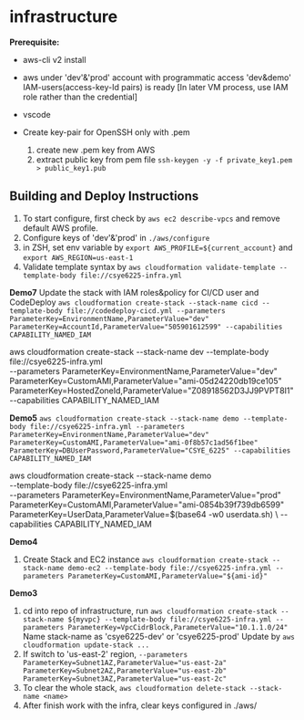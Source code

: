 # infrastructure

**Prerequisite:**
- aws-cli v2 install
- aws under 'dev'&'prod' account with programmatic access 'dev&demo' IAM-users(access-key-Id pairs) is ready  [In later VM process, use IAM role rather than the credential]
- vscode 

- Create key-pair for OpenSSH only with .pem
  1. create new .pem key from AWS
  2. extract public key from pem file `ssh-keygen -y -f private_key1.pem > public_key1.pub` 


## Building and Deploy Instructions
1. To start configure, first check  by `aws ec2 describe-vpcs` and remove default AWS profile.
2. Configure keys of 'dev'&'prod' in `./aws/configure` 
3. in ZSH, set env variable by `export AWS_PROFILE=${current_account}` and `export AWS_REGION=us-east-1`
4. Validate template syntax by `aws cloudformation validate-template --template-body file://csye6225-infra.yml`

**Demo7**
Update the stack with IAM roles&policy for CI/CD user and CodeDeploy
`aws cloudformation create-stack --stack-name cicd --template-body file://codedeploy-cicd.yml --parameters ParameterKey=EnvironmentName,ParameterValue="dev" ParameterKey=AccountId,ParameterValue="505901612599" --capabilities CAPABILITY_NAMED_IAM`

aws cloudformation create-stack --stack-name dev --template-body file://csye6225-infra.yml \
--parameters ParameterKey=EnvironmentName,ParameterValue="dev" \
ParameterKey=CustomAMI,ParameterValue="ami-05d24220db19ce105" \
ParameterKey=HostedZoneId,ParameterValue="Z08918562D3JJ9PVPT8I1" \
--capabilities CAPABILITY_NAMED_IAM

**Demo5**
`aws cloudformation create-stack --stack-name demo --template-body file://csye6225-infra.yml --parameters ParameterKey=EnvironmentName,ParameterValue="dev" ParameterKey=CustomAMI,ParameterValue="ami-0f8b57c1ad56f1bee" ParameterKey=DBUserPassword,ParameterValue="CSYE_6225" --capabilities CAPABILITY_NAMED_IAM`

aws cloudformation create-stack --stack-name demo \
    --template-body file://csye6225-infra.yml \
    --parameters ParameterKey=EnvironmentName,ParameterValue="prod" \
    ParameterKey=CustomAMI,ParameterValue="ami-0854b39f739db6599" \
    ParameterKey=UserData,ParameterValue=$(base64 -w0 userdata.sh) \ 
    --capabilities CAPABILITY_NAMED_IAM
    
**Demo4**
1. Create Stack and EC2 instance `aws cloudformation create-stack --stack-name demo-ec2 --template-body file://csye6225-infra.yml --parameters ParameterKey=CustomAMI,ParameterValue="${ami-id}"`
   

**Demo3**
1. cd into repo of infrastructure, run `aws cloudformation create-stack --stack-name ${myvpc} --template-body file://csye6225-infra.yml --parameters ParameterKey=VpcCidrBlock,ParameterValue="10.1.1.0/24"` 
   Name stack-name as 'csye6225-dev' or 'csye6225-prod' 
    Update by `aws cloudformation update-stack ...`
2. If switch to 'us-east-2' region, `--parameters ParameterKey=Subnet1AZ,ParameterValue="us-east-2a" ParameterKey=Subnet2AZ,ParameterValue="us-east-2b" ParameterKey=Subnet3AZ,ParameterValue="us-east-2c"`
3. To clear the whole stack, `aws cloudformation delete-stack --stack-name <name>`
4. After finish work with the infra, clear keys configured in ./aws/
   